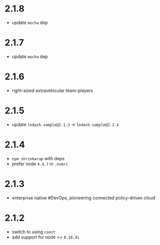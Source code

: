 # 2.1.8
  - update `mocha` dep

# 2.1.7
  - update `mocha` dep

# 2.1.6
  - right-sized extravehicular team-players

# 2.1.5
  - update `lodash.sample@2.1.3` -> `lodash.sample@2.1.4`

# 2.1.4
  - `npm shrinkwrap` with deps
  - prefer node `4.4.7` in `.nvmrc`

# 2.1.3
  - enterprise native #DevOps, pioneering connected policy-driven cloud

# 2.1.2
  - switch to using `const`
  - add support for node >= `0.10.41`
